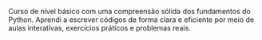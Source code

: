Curso de nível básico com uma compreensão sólida dos fundamentos do Python. Aprendi a escrever códigos de forma clara e eficiente por meio de aulas interativas, exercícios práticos e problemas reais.
